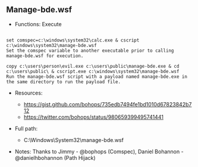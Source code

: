 ## Manage-bde.wsf
* Functions: Execute
```

set comspec=c:\windows\system32\calc.exe & cscript c:\windows\system32\manage-bde.wsf
Set the comspec variable to another executable prior to calling manage-bde.wsf for execution.

copy c:\users\person\evil.exe c:\users\public\manage-bde.exe & cd c:\users\public\ & cscript.exe c:\windows\system32\manage-bde.wsf
Run the manage-bde.wsf script with a payload named manage-bde.exe in the same directory to run the payload file.
```
   
* Resources:   
  * https://gist.github.com/bohops/735edb7494fe1bd1010d67823842b712
  * https://twitter.com/bohops/status/980659399495741441
   
* Full path:   
  * C:\Windows\System32\manage-bde.wsf
   
* Notes: Thanks to Jimmy - @bophops (Comspec), Daniel Bohannon - @danielhbohannon (Path Hijack)  
   
